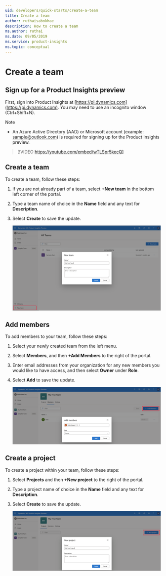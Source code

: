 ```yaml
---
uid: developers/quick-starts/create-a-team
title: Create a team
author: ruthaisabokhae
description: How to create a team
ms.author: ruthai
ms.date: 09/05/2019
ms.service: product-insights
ms.topic: conceptual
---
```


# Create a team 

## Sign up for a Product Insights preview

First, sign into Product Insights at [https://pi.dynamics.com](https://pi.dynamics.com). You may need to use an incognito window (Ctrl+Shift+N).
> [!NOTE]
> - An Azure Active Directory (AAD) or Microsoft account (example: sample@outlook.com) is required for signing up for the Product Insights preview.   

>[!VIDEO https://youtube.com/embed/wTLSpr5kecQ] 

## Create a team<br>
To create a team, follow these steps:
1. If you are not already part of a team, select **+New team** in the bottom left corner of the portal.
1. Type a team name of choice in the **Name** field and any text for **Description**. 
1. Select **Create** to save the update.

	![Create a new team](New_Team.png "Create a new team")
  
## Add members<br>
To add members to your team, follow these steps:
1. Select your newly created team **<insert team name>** from the left menu.  
1. Select **Members**, and then **+Add Members** to the right of the portal.
1. Enter email addresses from your organization for any new members you would like to have access, and then select **Owner** under **Role**. 
1. Select **Add** to save the update.

	![Add new members](Add_Member.png "Add new members")

## Create a project<br>
To create a project within your team, follow these steps:
1. Select **Projects** and then **+New project** to the right of the portal. 
1. Type a project name of choice in the **Name** field and any text for **Description**.  
1. Select **Create** to save the update.

	![Add new project](New_Project.png "Add project")
  
